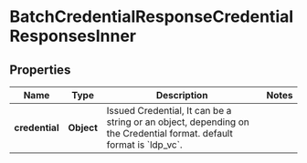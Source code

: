 # BatchCredentialResponseCredentialResponsesInner

## Properties

| Name           | Type       | Description                                                                                                                   | Notes |
| -------------- | ---------- | ----------------------------------------------------------------------------------------------------------------------------- | ----- |
| **credential** | **Object** | Issued Credential, It can be a string or an object, depending on the Credential format. default format is &#x60;ldp_vc&#x60;. |       |
